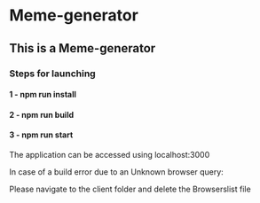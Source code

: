 # Meme-generator

## This is a Meme-generator

### Steps for launching

#### 1 - npm run install

#### 2 - npm run build

#### 3 - npm run start

The application can be accessed using localhost:3000

In case of a build error due to an Unknown browser query:

Please navigate to the client folder and delete the Browserslist file
